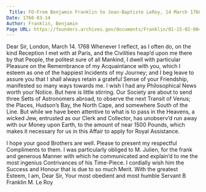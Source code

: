 ```yaml
---
 Title: FO-From Benjamin Franklin to Jean-Baptiste LeRoy, 14 March 1768
Date: 1768-03-14
Author: Franklin, Benjamin
Page URL: https://founders.archives.gov/documents/Franklin/01-15-02-0044
---
```


Dear Sir,
London, March 14. 1768
Whenever I reflect, as I often do, on the kind Reception I met with at Paris, and the Civilities heap’d upon me there by that People, the politest sure of all Mankind, I dwell with particular Pleasure on the Remembrance of my Acquaintance with you, which I esteem as one of the happiest Incidents of my Journey; and I beg leave to assure you that I shall always retain a grateful Sense of your Friendship, manifested so many ways towards me.
I wish I had any Philosophical News worth your Notice. But here is little stirring. Our Society are about to send three Setts of Astronomers abroad, to observe the next Transit of Venus; the Places, Hudson’s Bay, the North Cape, and somewhere South of the Line. But while we have been attentive to what is to pass in the Heavens, a wicked Jew, entrusted as our Clerk and Collector, has unobserv’d run away with our Money upon Earth, to the amount of near 1500 Pounds, which makes it necessary for us in this Affair to apply for Royal Assistance.

I hope your good Brothers are well. Please to present my respectful Compliments to them. I was particularly obliged to M. Julien, for the frank and generous Manner with which he communicated and explain’d to me the most ingenius Contrivances of his Time-Piece. I cordially wish him the Success and Honour that is due to so much Merit. With the greatest Esteem, I am, Dear Sir, Your most obedient and most humble Servant
B Franklin
M. Le Roy

